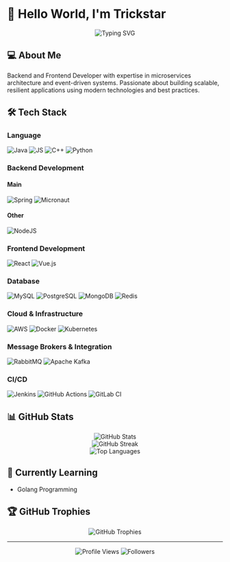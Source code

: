 # 👋 Hello World, I'm Trickstar

<div align="center">
  <img src="https://readme-typing-svg.herokuapp.com?font=Fira+Code&pause=1000&color=2196F3&center=true&vCenter=true&width=435&lines=Backend+Developer;Frontend+Developer;Cloud+%26+DevOps+Enthusiast" alt="Typing SVG" />
</div>

## 💻 About Me

Backend and Frontend Developer with expertise in microservices architecture and event-driven systems. Passionate about building scalable, resilient applications using modern technologies and best practices.

## 🛠️ Tech Stack

### Language
![Java](https://img.shields.io/badge/Java-ED8B00?style=for-the-badge&logo=openjdk&logoColor=white)
![JS](https://img.shields.io/badge/JavaScript-F7DF1E?style=for-the-badge&logo=javascript&logoColor=white)
![C++](https://img.shields.io/badge/C++-00599C?style=for-the-badge&logo=c%2B%2B&logoColor=white)
![Python](https://img.shields.io/badge/Python-3776AB?style=for-the-badge&logo=python&logoColor=white)

### Backend Development
#### Main 
![Spring](https://img.shields.io/badge/Spring-6DB33F?style=for-the-badge&logo=spring&logoColor=white)
![Micronaut](https://img.shields.io/badge/Micronaut-007396?style=for-the-badge&logo=micronaut&logoColor=white)
#### Other
![NodeJS](https://img.shields.io/badge/Node.js-43853D?style=for-the-badge&logo=node.js&logoColor=white)


### Frontend Development
![React](https://img.shields.io/badge/React-20232A?style=for-the-badge&logo=react&logoColor=61DAFB)
![Vue.js](https://img.shields.io/badge/Vue.js-35495E?style=for-the-badge&logo=vue.js&logoColor=4FC08D)

### Database
![MySQL](https://img.shields.io/badge/MySQL-005C84?style=for-the-badge&logo=mysql&logoColor=white)
![PostgreSQL](https://img.shields.io/badge/PostgreSQL-316192?style=for-the-badge&logo=postgresql&logoColor=white)
![MongoDB](https://img.shields.io/badge/MongoDB-4EA94B?style=for-the-badge&logo=mongodb&logoColor=white)
![Redis](https://img.shields.io/badge/Redis-DC382D?style=for-the-badge&logo=redis&logoColor=white)

### Cloud & Infrastructure
![AWS](https://img.shields.io/badge/AWS-232F3E?style=for-the-badge&logo=amazon-aws&logoColor=white)
![Docker](https://img.shields.io/badge/Docker-2496ED?style=for-the-badge&logo=docker&logoColor=white)
![Kubernetes](https://img.shields.io/badge/Kubernetes-326CE5?style=for-the-badge&logo=kubernetes&logoColor=white)

### Message Brokers & Integration
![RabbitMQ](https://img.shields.io/badge/RabbitMQ-FF6600?style=for-the-badge&logo=rabbitmq&logoColor=white)
![Apache Kafka](https://img.shields.io/badge/Apache_Kafka-231F20?style=for-the-badge&logo=apache-kafka&logoColor=white)

### CI/CD
![Jenkins](https://img.shields.io/badge/Jenkins-D24939?style=for-the-badge&logo=jenkins&logoColor=white)
![GitHub Actions](https://img.shields.io/badge/GitHub_Actions-2088FF?style=for-the-badge&logo=github-actions&logoColor=white)
![GitLab CI](https://img.shields.io/badge/GitLab_CI-FC6D26?style=for-the-badge&logo=gitlab&logoColor=white)

## 📊 GitHub Stats

<div align="center">
  <img src="https://github-readme-stats.vercel.app/api?username=trickstarcandina&show_icons=true&theme=tokyonight" alt="GitHub Stats" />
</div>

<div align="center">
  <img src="https://github-readme-streak-stats.herokuapp.com/?user=trickstarcandina&theme=tokyonight" alt="GitHub Streak" />
</div>

<div align="center">
  <img src="https://github-readme-stats.vercel.app/api/top-langs/?username=trickstarcandina&layout=compact&theme=tokyonight" alt="Top Languages" />
</div>

## 🌱 Currently Learning

- Golang Programming

## 🏆 GitHub Trophies

<div align="center">
  <img src="https://github-profile-trophy.vercel.app/?username=trickstarcandina&theme=nord&column=7" alt="GitHub Trophies" />
</div>

---

<div align="center">
  <img src="https://komarev.com/ghpvc/?username=trickstarcandina&color=blueviolet" alt="Profile Views" />
  <img src="https://img.shields.io/github/followers/trickstarcandina?label=Followers&style=social" alt="Followers" />
</div>

<!-- 
### Card Stats
[![Anurag's GitHub stats](https://github-readme-stats.vercel.app/api?username=trickstarcandina&show_icons=true&theme=gruvbox)](https://github.com/anuraghazra/github-readme-stats)
### Top Langs
[![Top Langs](https://github-readme-stats.vercel.app/api/top-langs/?username=trickstarcandina&layout=compact&theme=highcontrast&langs_count=8)](https://github.com/anuraghazra/github-readme-stats) 
-->
